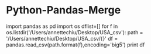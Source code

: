 # Python-Pandas-Merge
import pandas as pd 
import os
dflist=[]
for f in os.listdir('/Users/annettechiu/Desktop/USA_csv'): 
    path = '/Users/annettechiu/Desktop/USA_csv/{}'
    df = pandas.read_csv(path.format(f),encoding='big5')
    print df
